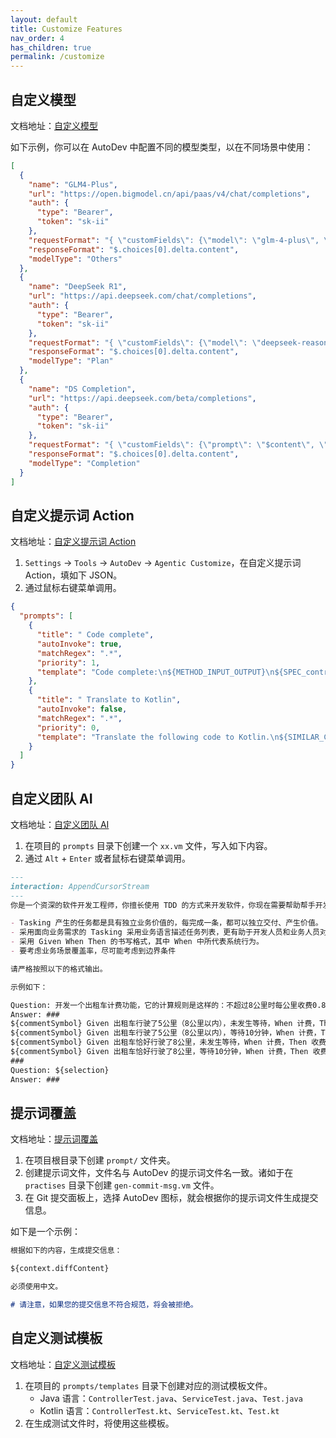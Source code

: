 ```yaml
---
layout: default
title: Customize Features
nav_order: 4
has_children: true
permalink: /customize
---
```


## 自定义模型

文档地址：[自定义模型](/customize/custom-llm-server)

如下示例，你可以在 AutoDev 中配置不同的模型类型，以在不同场景中使用：

```json
[
  {
    "name": "GLM4-Plus",
    "url": "https://open.bigmodel.cn/api/paas/v4/chat/completions",
    "auth": {
      "type": "Bearer",
      "token": "sk-ii"
    },
    "requestFormat": "{ \"customFields\": {\"model\": \"glm-4-plus\", \"stream\": true}}",
    "responseFormat": "$.choices[0].delta.content",
    "modelType": "Others"
  },
  {
    "name": "DeepSeek R1",
    "url": "https://api.deepseek.com/chat/completions",
    "auth": {
      "type": "Bearer",
      "token": "sk-ii"
    },
    "requestFormat": "{ \"customFields\": {\"model\": \"deepseek-reasoner\", \"stream\": true}}",
    "responseFormat": "$.choices[0].delta.content",
    "modelType": "Plan"
  },
  {
    "name": "DS Completion",
    "url": "https://api.deepseek.com/beta/completions",
    "auth": {
      "type": "Bearer",
      "token": "sk-ii"
    },
    "requestFormat": "{ \"customFields\": {\"prompt\": \"$content\", \"model\": \"deepseek-chat\", \"max_tokens\": 128 }}",
    "responseFormat": "$.choices[0].delta.content",
    "modelType": "Completion"
  }
]
```

## 自定义提示词 Action

文档地址：[自定义提示词 Action](/customize/custom-action)

1. `Settings` -> `Tools` -> `AutoDev` -> `Agentic Customize`，在自定义提示词 Action，填如下 JSON。
2. 通过鼠标右键菜单调用。

```json
{
  "prompts": [
    {
      "title": " Code complete",
      "autoInvoke": true,
      "matchRegex": ".*",
      "priority": 1,
      "template": "Code complete:\n${METHOD_INPUT_OUTPUT}\n${SPEC_controller}\n\n${SELECTION}"
    },
    {
      "title": " Translate to Kotlin",
      "autoInvoke": false,
      "matchRegex": ".*",
      "priority": 0,
      "template": "Translate the following code to Kotlin.\n${SIMILAR_CHUNK}\nCompare these snippets:\n${METHOD_INPUT_OUTPUT}\nHere is the code:\n${SELECTION}"
    }
  ]
}
```

## 自定义团队 AI

文档地址：[自定义团队 AI](/customize/custom-team-ai)

1. 在项目的 `prompts` 目录下创建一个 `xx.vm` 文件，写入如下内容。
2. 通过 `Alt` + `Enter` 或者鼠标右键菜单调用。

```markdown
---
interaction: AppendCursorStream
---
你是一个资深的软件开发工程师，你擅长使用 TDD 的方式来开发软件，你现在需要帮助帮手开发人员做好 Tasking，以方便于编写测试用例。

- Tasking 产生的任务都是具有独立业务价值的，每完成一条，都可以独立交付、产生价值。
- 采用面向业务需求的 Tasking 采用业务语言描述任务列表，更有助于开发人员和业务人员对需求进行详细的沟通和确认。
- 采用 Given When Then 的书写格式，其中 When 中所代表系统行为。
- 要考虑业务场景覆盖率，尽可能考虑到边界条件

请严格按照以下的格式输出。

示例如下：

Question: 开发一个出租车计费功能，它的计算规则是这样的：不超过8公里时每公里收费0.8元，超过8公里则每公里加收50%长途费，停车等待时每分钟加收0.25元。
Answer: ###
${commentSymbol} Given 出租车行驶了5公里（8公里以内），未发生等待，When 计费，Then 收费4元
${commentSymbol} Given 出租车行驶了5公里（8公里以内），等待10分钟，When 计费，Then 收费6.5元
${commentSymbol} Given 出租车恰好行驶了8公里，未发生等待，When 计费，Then 收费6.4元
${commentSymbol} Given 出租车恰好行驶了8公里，等待10分钟，When 计费，Then 收费8.9元
###
Question: ${selection}
Answer: ###
```

## 提示词覆盖

文档地址：[提示词覆盖](/customize/prompt-override.md)

1. 在项目根目录下创建 `prompt/` 文件夹。
2. 创建提示词文件，文件名与 AutoDev 的提示词文件名一致。诸如于在 `practises` 目录下创建 `gen-commit-msg.vm` 文件。
3. 在 Git 提交面板上，选择 AutoDev 图标，就会根据你的提示词文件生成提交信息。

如下是一个示例：

```markdown
根据如下的内容，生成提交信息：

${context.diffContent}

必须使用中文。

# 请注意，如果您的提交信息不符合规范，将会被拒绝。
```

## 自定义测试模板

文档地址：[自定义测试模板](/customize/custom-test-template.md)

1. 在项目的 `prompts/templates` 目录下创建对应的测试模板文件。
    - Java 语言：`ControllerTest.java`、`ServiceTest.java`、`Test.java`
    - Kotlin 语言：`ControllerTest.kt`、`ServiceTest.kt`、`Test.kt`
2. 在生成测试文件时，将使用这些模板。

